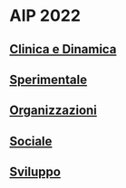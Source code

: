 # AIP 2022

## [Clinica e Dinamica]("clinicodinamica.html")
## [Sperimentale]("sperimentale.html")
## [Organizzazioni]("organizzazioni.html")
## [Sociale]("sociale.html")
## [Sviluppo]("sviluppo.html")
